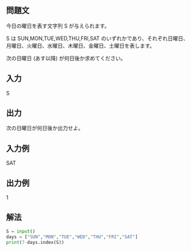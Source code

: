 ## 問題文
今日の曜日を表す文字列 
S が与えられます。  

S は SUN,MON,TUE,WED,THU,FRI,SAT のいずれかであり、それぞれ日曜日、月曜日、火曜日、水曜日、木曜日、金曜日、土曜日を表します。  

次の日曜日 (あす以降) が何日後か求めてください。
## 入力
S
## 出力
次の日曜日が何日後か出力せよ。
## 入力例
SAT
## 出力例
1
## 解法

```python
S = input()
days = ["SUN","MON","TUE","WED","THU","FRI","SAT"]
print(7-days.index(S))